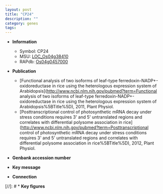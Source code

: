```yaml
---
layout: post
title: "CP24"
description: ""
category: genes
tags: 
---
```


* **Information**  
    + Symbol: CP24  
    + MSU: [LOC_Os04g38410](http://rice.uga.edu/cgi-bin/ORF_infopage.cgi?orf=LOC_Os04g38410)  
    + RAPdb: [Os04g0457000](https://rapdb.dna.affrc.go.jp/locus/?name=Os04g0457000)  

* **Publication**  
    + [Functional analysis of two isoforms of leaf-type ferredoxin-NADP+-oxidoreductase in rice using the heterologous expression system of Arabidopsis](http://www.ncbi.nlm.nih.gov/pubmed?term=Functional analysis of two isoforms of leaf-type ferredoxin-NADP+-oxidoreductase in rice using the heterologous expression system of Arabidopsis%5BTitle%5D), 2011, Plant Physiol.
    + [Posttranscriptional control of photosynthetic mRNA decay under stress conditions requires 3' and 5' untranslated regions and correlates with differential polysome association in rice](http://www.ncbi.nlm.nih.gov/pubmed?term=Posttranscriptional control of photosynthetic mRNA decay under stress conditions requires 3' and 5' untranslated regions and correlates with differential polysome association in rice%5BTitle%5D), 2012, Plant Physiol.

* **Genbank accession number**  

* **Key message**  

* **Connection**  

[//]: # * **Key figures**  


